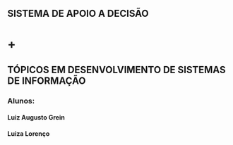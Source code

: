 ## SISTEMA DE APOIO A DECISÃO
# +
## TÓPICOS EM DESENVOLVIMENTO DE SISTEMAS DE INFORMAÇÃO

### Alunos:
#### Luiz Augusto Grein
#### Luiza Lorenço
